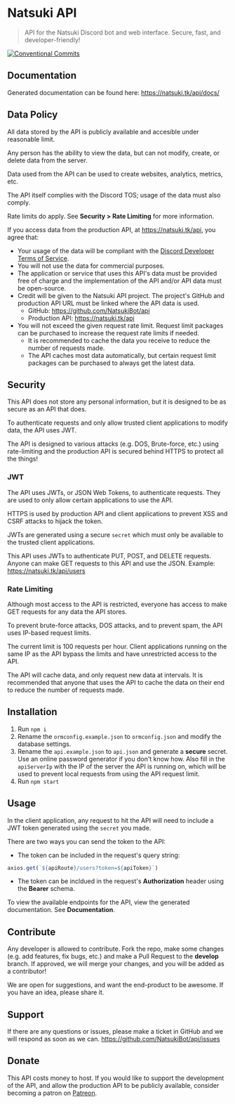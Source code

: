 # Natsuki API

> API for the Natsuki Discord bot and web interface. Secure, fast, and developer-friendly!

[![Conventional Commits](https://img.shields.io/badge/Conventional%20Commits-1.0.0-yellow.svg)](https://conventionalcommits.org)

## Documentation

Generated documentation can be found here: https://natsuki.tk/api/docs/

## Data Policy

All data stored by the API is publicly available and accesible under reasonable limit.

Any person has the ability to view the data, but can not modify, create, or delete data from the server.

Data used from the API can be used to create websites, analytics, metrics, etc.

The API itself complies with the Discord TOS; usage of the data must also comply. 

Rate limits do apply. See **Security > Rate Limiting** for more information.


If you access data from the production API, at https://natsuki.tk/api, you agree that:
 * Your usage of the data will be compliant with the [Discord Developer Terms of Service](https://discordapp.com/developers/docs/legal).
 * You will not use the data for commercial purposes.
 * The application or service that uses this API's data must be provided free of charge and the implementation of the API and/or API data must be open-source.
 * Credit will be given to the Natsuki API project. The project's GitHub and production API URL must be linked where the API data is used.
    - GitHub: https://github.com/NatsukiBot/api
    - Production API: https://natsuki.tk/api
 * You will not exceed the given request rate limit. Request limit packages can be purchased to increase the request rate limits if needed.
    - It is recommended to cache the data you receive to reduce the number of requests made.
    - The API caches most data automatically, but certain request limit packages can be purchased to always get the latest data.

## Security

This API does not store any personal information, but it is designed to be as secure as an API that does.

To authenticate requests and only allow trusted client applications to modify data, the API uses JWT.

The API is designed to various attacks (e.g. DOS, Brute-force, etc.) using rate-limiting and the production API is secured behind HTTPS to protect all the things!

### JWT
The API uses JWTs, or JSON Web Tokens, to authenticate requests. They are used to only allow certain applications to use the API.

HTTPS is used by production API and client applications to prevent XSS and CSRF attacks to hijack the token.

JWTs are generated using a secure `secret` which must only be available to the trusted client applications.

This API uses JWTs to authenticate PUT, POST, and DELETE requests. Anyone can make GET requests to this API and use the JSON. Example: https://natsuki.tk/api/users

### Rate Limiting
Although most access to the API is restricted, everyone has access to make GET requests for any data the API stores.

To prevent brute-force attacks, DOS attacks, and to prevent spam, the API uses IP-based request limits.

The current limit is 100 requests per hour. Client applications running on the same IP as the API bypass the limits and have unrestricted access to the API.

The API will cache data, and only request new data at intervals. It is recommended that anyone that uses the API to cache the data on their end to reduce the number of requests made.

## Installation

1. Run `npm i`
2. Rename the `ormconfig.example.json` to `ormconfig.json` and modify the database settings.
3. Rename the `api.example.json` to `api.json` and generate a **secure** secret. Use an online password generator if you don't know how. Also fill in the `apiServerIp` with the IP of the server the API is running on, which will be used to prevent local requests from using the API request limit.
4. Run `npm start`

## Usage

In the client application, any request to hit the API will need to include a JWT token generated using the `secret` you made.

There are two ways you can send the token to the API:
 * The token can be included in the request's query string:
```ts
axios.get(`${apiRoute}/users?token=${apiToken}`)
```
 * The token can be incldued in the request's **Authorization** header using the **Bearer** schema.

 To view the available endpoints for the API, view the generated documentation. See **Documentation**.

 ## Contribute

 Any developer is allowed to contribute. Fork the repo, make some changes (e.g. add features, fix bugs, etc.) and make a Pull Request to the **develop** branch.
 If approved, we will merge your changes, and you will be added as a contributor! 
 
 We are open for suggestions, and want the end-product to be awesome. If you have an idea, please share it.

 ## Support

 If there are any questions or issues, please make a ticket in GitHub and we will respond as soon as we can. https://github.com/NatsukiBot/api/issues

 ## Donate

 This API costs money to host. If you would like to support the development of the API, and allow the production API to be publicly available, consider becoming a patron on [Patreon](https://www.patreon.com/natsukibot).
